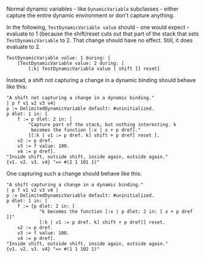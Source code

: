 Normal dynamic variables - like `DynamicVariable` subclasses - either capture the entire dynamic environment or don't capture anything.

In the following, `TestDynamicVariable value` should - one would expect - evaluate to 1 (because the shift/reset cuts out that part of the stack that sets `TestDynamicVariable` to 2. That change should have no effect. Still, it does evaluate to 2.

    TestDynamicVariable value: 1 during: [
        [TestDynamicVariable value: 2 during: [
            [:k| TestDynamicVariable value ] shift ]] reset]

Instead, a shift not capturing a change in a dynamic binding should behave like this:
    
    "A shift not capturing a change in a dynamic binding."
    | p f v1 v2 v3 v4|
    p := DelimitedDynamicVariable default: #uninitialized.
    p dlet: 1 in: [
        f := p dlet: 2 in: [
            "Capture part of the stack, but nothing interesting. k
             becomes the function [:x | x + p dref]."
            [[:k | v1 := p dref. k] shift + p dref] reset ].
        v2 := p dref.
        v3 := f value: 100.
        v4 := p dref].
    "Inside shift, outside shift, inside again, outside again."
    {v1. v2. v3. v4} "=> #(2 1 101 1)"

One capturing such a change should behave like this:

    "A shift capturing a change in a dynamic binding."
    | p f v1 v2 v3 v4 |
    p := DelimitedDynamicVariable default: #uninitialized.
    p dlet: 1 in: [
        f := [p dlet: 2 in: [
                "k becomes the function [:x | p dlet: 2 in: [ x + p dref ]]"
                [:k | v1 := p dref. k] shift + p dref]] reset.
        v2 := p dref.
        v3 := f value: 100.
        v4 := p dref].
    "Inside shift, outside shift, inside again, outside again."
    {v1. v2. v3. v4} "=> #(1 1 102 1)"